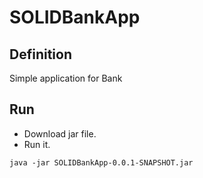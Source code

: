 # SOLIDBankApp

## Definition

Simple application for Bank

## Run

 - Download jar file.
 - Run it.

```
java -jar SOLIDBankApp-0.0.1-SNAPSHOT.jar
```
